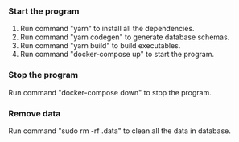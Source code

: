 ### Start the program
1. Run command "yarn" to install all the dependencies.
2. Run command "yarn codegen" to generate database schemas.
3. Run command "yarn build" to build executables.
4. Run command "docker-compose up" to start the program.

### Stop the program
Run command "docker-compose down" to stop the program.

### Remove data
Run command "sudo rm -rf .data" to clean all the data in database.
